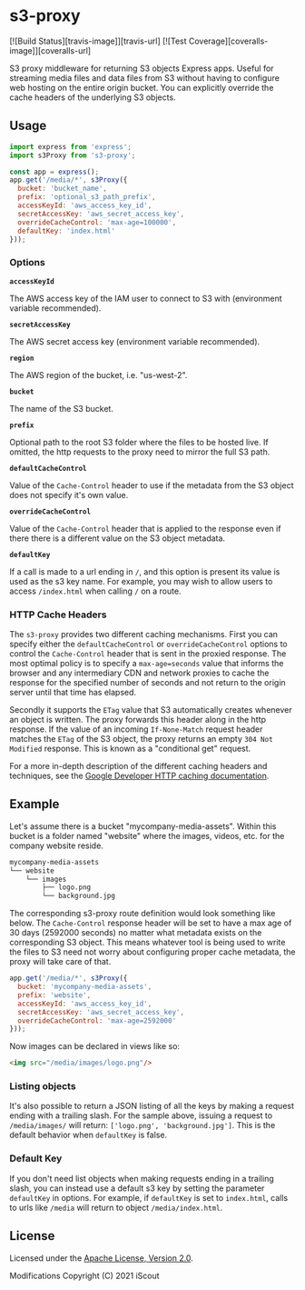 # s3-proxy

[![Build Status][travis-image]][travis-url]
[![Test Coverage][coveralls-image]][coveralls-url]

S3 proxy middleware for returning S3 objects Express apps. Useful for streaming media files and data files from S3 without having to configure web hosting on the entire origin bucket. You can explicitly override the cache headers of the underlying S3 objects.

## Usage

~~~js
import express from 'express';
import s3Proxy from 's3-proxy';

const app = express();
app.get('/media/*', s3Proxy({
  bucket: 'bucket_name',
  prefix: 'optional_s3_path_prefix',
  accessKeyId: 'aws_access_key_id',
  secretAccessKey: 'aws_secret_access_key',
  overrideCacheControl: 'max-age=100000',
  defaultKey: 'index.html'
}));
~~~

### Options

__`accessKeyId`__

The AWS access key of the IAM user to connect to S3 with  (environment variable recommended).

__`secretAccessKey`__

The AWS secret access key (environment variable recommended).

__`region`__

The AWS region of the bucket, i.e. "us-west-2".

__`bucket`__

The name of the S3 bucket.

__`prefix`__

Optional path to the root S3 folder where the files to be hosted live. If omitted, the http requests to the proxy need to mirror the full S3 path.

__`defaultCacheControl`__

Value of the `Cache-Control` header to use if the metadata from the S3 object does not specify it's own value.

__`overrideCacheControl`__

Value of the `Cache-Control` header that is applied to the response even if there there is a different value on the S3 object metadata.

__`defaultKey`__

If a call is made to a url ending in `/`, and this option is present its value is used as the s3 key name. For example, you may wish to allow users to access `/index.html` when calling `/` on a route.


### HTTP Cache Headers

The `s3-proxy` provides two different caching mechanisms. First you can specify either the `defaultCacheControl` or `overrideCacheControl` options to control the `Cache-Control` header that is sent in the proxied response. The most optimal policy is to specify a `max-age=seconds` value that informs the browser and any intermediary CDN and network proxies to cache the response for the specified number of seconds and not return to the origin server until that time has elapsed.

Secondly it supports the `ETag` value that S3 automatically creates whenever an object is written. The proxy forwards this header along in the http response. If the value of an incoming `If-None-Match` request header matches the `ETag` of the S3 object, the proxy returns an empty `304 Not Modified` response. This is known as a "conditional get" request.

For a more in-depth description of the different caching headers and techniques, see the [Google Developer HTTP caching documentation](https://developers.google.com/web/fundamentals/performance/optimizing-content-efficiency/http-caching?hl=en).

## Example

Let's assume there is a bucket "mycompany-media-assets". Within this bucket is a folder named "website" where the images, videos, etc. for the company website reside.

~~~sh
mycompany-media-assets
└── website
    └── images
        ├── logo.png
        └── background.jpg
~~~

The corresponding s3-proxy route definition would look something like below. The `Cache-Control` response header will be set to have a max age of 30 days (2592000 seconds) no matter what metadata exists on the corresponding S3 object. This means whatever tool is being used to write the files to S3 need not worry about configuring proper cache metadata, the proxy will take care of that.

~~~js
app.get('/media/*', s3Proxy({
  bucket: 'mycompany-media-assets',
  prefix: 'website',
  accessKeyId: 'aws_access_key_id',
  secretAccessKey: 'aws_secret_access_key',
  overrideCacheControl: 'max-age=2592000'
}));
~~~

Now images can be declared in views like so:

~~~html
<img src="/media/images/logo.png"/>
~~~

### Listing objects
It's also possible to return a JSON listing of all the keys by making a request ending with a trailing slash. For the sample above, issuing a request to `/media/images/` will return: `['logo.png', 'background.jpg']`. This is the default behavior when `defaultKey` is false.

### Default Key
If you don't need list objects when making requests ending in a trailing slash, you can instead use a default s3 key by setting the parameter `defaultKey` in options. For example, if `defaultKey` is set to `index.html`, calls to urls like `/media` will return to object `/media/index.html`.

## License
Licensed under the [Apache License, Version 2.0](http://www.apache.org/licenses/LICENSE-2.0).

Modifications Copyright (C) 2021 iScout
